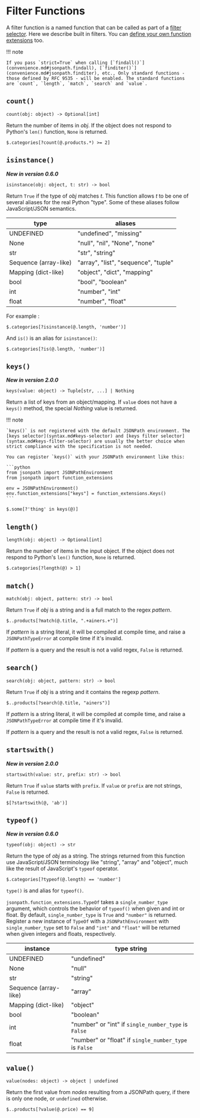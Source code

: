 # Filter Functions

A filter function is a named function that can be called as part of a [filter selector](syntax.md#filter-selector). Here we describe built in filters. You can [define your own function extensions](advanced.md#function-extensions) too.

!!! note

    If you pass `strict=True` when calling [`findall()`](convenience.md#jsonpath.findall), [`finditer()`](convenience.md#jsonpath.finditer), etc., Only standard functions - those defined by RFC 9535 - will be enabled. The standard functions are `count`, `length`, `match`, `search` and `value`.

## `count()`

```text
count(obj: object) -> Optional[int]
```

Return the number of items in _obj_. If the object does not respond to Python's `len()` function, `None` is returned.

```
$.categories[?count(@.products.*) >= 2]
```

## `isinstance()`

**_New in version 0.6.0_**

```text
isinstance(obj: object, t: str) -> bool
```

Return `True` if the type of _obj_ matches _t_. This function allows _t_ to be one of several aliases for the real Python "type". Some of these aliases follow JavaScript/JSON semantics.

| type                  | aliases                              |
| --------------------- | ------------------------------------ |
| UNDEFINED             | "undefined", "missing"               |
| None                  | "null", "nil", "None", "none"        |
| str                   | "str", "string"                      |
| Sequence (array-like) | "array", "list", "sequence", "tuple" |
| Mapping (dict-like)   | "object", "dict", "mapping"          |
| bool                  | "bool", "boolean"                    |
| int                   | "number", "int"                      |
| float                 | "number", "float"                    |

For example :

```
$.categories[?isinstance(@.length, 'number')]
```

And `is()` is an alias for `isinstance()`:

```
$.categories[?is(@.length, 'number')]
```

## `keys()`

**_New in version 2.0.0_**

```
keys(value: object) -> Tuple[str, ...] | Nothing
```

Return a list of keys from an object/mapping. If `value` does not have a `keys()` method, the special _Nothing_ value is returned.

!!! note

    `keys()` is not registered with the default JSONPath environment. The [keys selector](syntax.md#keys-selector) and [keys filter selector](syntax.md#keys-filter-selector) are usually the better choice when strict compliance with the specification is not needed.

    You can register `keys()` with your JSONPath environment like this:

    ```python
    from jsonpath import JSONPathEnvironment
    from jsonpath import function_extensions

    env = JSONPathEnvironment()
    env.function_extensions["keys"] = function_extensions.Keys()
    ```

```
$.some[?'thing' in keys(@)]
```

## `length()`

```text
length(obj: object) -> Optional[int]
```

Return the number of items in the input object. If the object does not respond to Python's `len()` function, `None` is returned.

```
$.categories[?length(@) > 1]
```

## `match()`

```text
match(obj: object, pattern: str) -> bool
```

Return `True` if _obj_ is a string and is a full match to the regex _pattern_.

```text
$..products[?match(@.title, ".+ainers.+")]
```

If _pattern_ is a string literal, it will be compiled at compile time, and raise a `JSONPathTypeError` at compile time if it's invalid.

If _pattern_ is a query and the result is not a valid regex, `False` is returned.

## `search()`

```text
search(obj: object, pattern: str) -> bool
```

Return `True` if _obj_ is a string and it contains the regexp _pattern_.

```text
$..products[?search(@.title, "ainers")]
```

If _pattern_ is a string literal, it will be compiled at compile time, and raise a `JSONPathTypeError` at compile time if it's invalid.

If _pattern_ is a query and the result is not a valid regex, `False` is returned.

## `startswith()`

**_New in version 2.0.0_**

```
startswith(value: str, prefix: str) -> bool
```

Return `True` if `value` starts with `prefix`. If `value` or `prefix` are not strings, `False` is returned.

```
$[?startswith(@, 'ab')]
```

## `typeof()`

**_New in version 0.6.0_**

```text
typeof(obj: object) -> str
```

Return the type of _obj_ as a string. The strings returned from this function use JavaScript/JSON terminology like "string", "array" and "object", much like the result of JavaScript's `typeof` operator.

```
$.categories[?typeof(@.length) == 'number']
```

`type()` is and alias for `typeof()`.

`jsonpath.function_extensions.TypeOf` takes a `single_number_type` argument, which controls the behavior of `typeof()` when given and int or float. By default, `single_number_type` is `True` and `"number"` is returned. Register a new instance of `TypeOf` with a `JSONPathEnvironment` with `single_number_type` set to `False` and `"int"` and `"float"` will be returned when given integers and floats, respectively.

| instance              | type string                                            |
| --------------------- | ------------------------------------------------------ |
| UNDEFINED             | "undefined"                                            |
| None                  | "null"                                                 |
| str                   | "string"                                               |
| Sequence (array-like) | "array"                                                |
| Mapping (dict-like)   | "object"                                               |
| bool                  | "boolean"                                              |
| int                   | "number" or "int" if `single_number_type` is `False`   |
| float                 | "number" or "float" if `single_number_type` is `False` |

## `value()`

```
value(nodes: object) -> object | undefined
```

Return the first value from _nodes_ resulting from a JSONPath query, if there is only one node, or `undefined` otherwise.

```text
$..products[?value(@.price) == 9]
```
